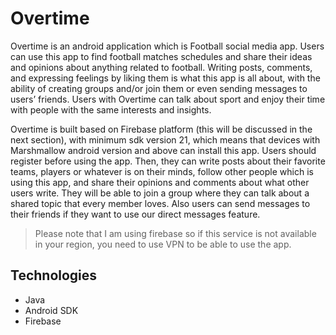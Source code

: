 # Overtime
Overtime is an android application which is Football social media app. Users can use this app to find football matches schedules and share their ideas and opinions about anything related to football.
Writing posts, comments, and expressing feelings by liking them is what this app is all about, with the ability of creating groups and/or join them or even sending messages to users’ friends.
Users with Overtime can talk about sport and enjoy their time with people with the same interests and insights.

Overtime is built based on Firebase platform (this will be discussed in the next section), with minimum sdk version 21, which means that devices with Marshmallow android version and above can install this app.
Users should register before using the app. Then, they can write posts about their favorite teams, players or whatever is on their minds, follow other people which is using this app, and share their opinions and comments about what other users write. They will be able to join a group where they can talk about a shared topic that every member loves. Also users can send messages to their friends if they want to use our direct messages feature.

>Please note that I am using firebase so if this service is not available in your region, you need to use VPN to be able to use the app.

## Technologies
* Java
* Android SDK
* Firebase
